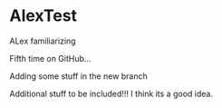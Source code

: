 # AlexTest
ALex familiarizing


Fifth time on GitHub...

Adding some stuff in the new branch

Additional stuff to be included!!! I think its a good idea.
